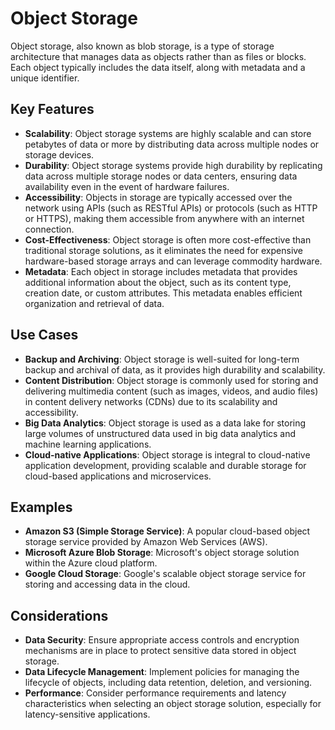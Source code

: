 # Object Storage

Object storage, also known as blob storage, is a type of storage architecture that manages data as objects rather than as files or blocks. Each object typically includes the data itself, along with metadata and a unique identifier.

## Key Features

- **Scalability**: Object storage systems are highly scalable and can store petabytes of data or more by distributing data across multiple nodes or storage devices.
- **Durability**: Object storage systems provide high durability by replicating data across multiple storage nodes or data centers, ensuring data availability even in the event of hardware failures.
- **Accessibility**: Objects in storage are typically accessed over the network using APIs (such as RESTful APIs) or protocols (such as HTTP or HTTPS), making them accessible from anywhere with an internet connection.
- **Cost-Effectiveness**: Object storage is often more cost-effective than traditional storage solutions, as it eliminates the need for expensive hardware-based storage arrays and can leverage commodity hardware.
- **Metadata**: Each object in storage includes metadata that provides additional information about the object, such as its content type, creation date, or custom attributes. This metadata enables efficient organization and retrieval of data.

## Use Cases

- **Backup and Archiving**: Object storage is well-suited for long-term backup and archival of data, as it provides high durability and scalability.
- **Content Distribution**: Object storage is commonly used for storing and delivering multimedia content (such as images, videos, and audio files) in content delivery networks (CDNs) due to its scalability and accessibility.
- **Big Data Analytics**: Object storage is used as a data lake for storing large volumes of unstructured data used in big data analytics and machine learning applications.
- **Cloud-native Applications**: Object storage is integral to cloud-native application development, providing scalable and durable storage for cloud-based applications and microservices.

## Examples

- **Amazon S3 (Simple Storage Service)**: A popular cloud-based object storage service provided by Amazon Web Services (AWS).
- **Microsoft Azure Blob Storage**: Microsoft's object storage solution within the Azure cloud platform.
- **Google Cloud Storage**: Google's scalable object storage service for storing and accessing data in the cloud.

## Considerations

- **Data Security**: Ensure appropriate access controls and encryption mechanisms are in place to protect sensitive data stored in object storage.
- **Data Lifecycle Management**: Implement policies for managing the lifecycle of objects, including data retention, deletion, and versioning.
- **Performance**: Consider performance requirements and latency characteristics when selecting an object storage solution, especially for latency-sensitive applications.
